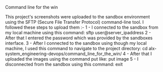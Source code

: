 Command line for the win

This project's screenshots were uploaded to the sandbox environment using the SFTP (Secure File Transfer Protocol) command-line tool. I followed these steps to upload them :-
	1 - I connected to the sandbox from my local machine using this command:
		sftp user@server_ipaddress
	2 - After that I entered the password which was provided by the sandboxes interface.
	3 - After I connected to the sandbox using though my local machine, I used this command to navigate to the project directory:
		cd alx-system_engineering-devops/command_line_for_the_win/
	4 - After that I uploaded the images using the command put like:
		put image
	5 - I disconnected from the sandbox using this command:
		exit
